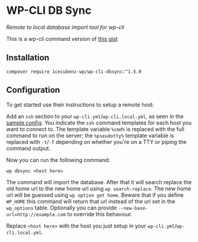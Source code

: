 # WP-CLI DB Sync
*Remote to local database import tool for wp-cli*

This is a wp-cli command version of [this gist](https://gist.github.com/timneutkens/32c9bcd7d8576e663958ed4b1389c1dc)

## Installation
`composer require icecubenz-wp/wp-cli-dbsync:^1.5.0`

## Configuration
To get started use their instructions to setup a remote host:

Add an `ssh` section to your `wp-cli.yml`/`wp-cli.local.yml`, as seen in the [sample config](wp-cli.sample.yml).
You indicate the `ssh` command templates for each host you want to connect to. The template variable `%cmd%` is
replaced with the full command to run on the server; the `%pseudotty%` template variable is replaced
with `-t`/`-T` depending on whether you're on a TTY or piping the command output.

Now you can run the following command:

`wp dbsync <host here>`

The command will import the database. After that it will search replace the old home url to the new home url using `wp search-replace`.
The new home url will be guessed using `wp option get home`.
Beware that if you define `WP_HOME` this command will return that url instead of the url set in the `wp_options` table.
Optionally you can provide `--new-base-url=http://example.com` to override this behaviour.

Replace `<host here>` with the host you just setup in your `wp-cli.yml`/`wp-cli.local.yml`.
